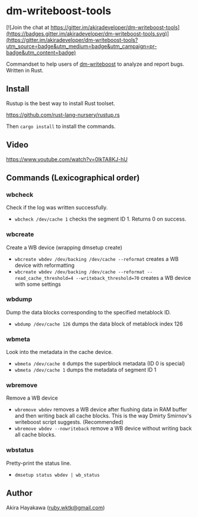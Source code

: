 # dm-writeboost-tools

[![Join the chat at https://gitter.im/akiradeveloper/dm-writeboost-tools](https://badges.gitter.im/akiradeveloper/dm-writeboost-tools.svg)](https://gitter.im/akiradeveloper/dm-writeboost-tools?utm_source=badge&utm_medium=badge&utm_campaign=pr-badge&utm_content=badge)

Commandset to help users of [dm-writeboost](https://github.com/akiradeveloper/dm-writeboost)
to analyze and report bugs. Written in Rust. 

## Install

Rustup is the best way to install Rust toolset.

https://github.com/rust-lang-nursery/rustup.rs

Then `cargo install` to install the commands.

## Video

https://www.youtube.com/watch?v=0IkTA8KJ-hU

## Commands (Lexicographical order)

### wbcheck

Check if the log was written successfully.

* `wbcheck /dev/cache 1` checks the segment ID 1. Returns 0 on success.

### wbcreate

Create a WB device (wrapping dmsetup create)

* `wbcreate wbdev /dev/backing /dev/cache --reformat` creates a WB device with reformatting
* `wbcreate wbdev /dev/backing /dev/cache --reformat --read_cache_threshold=4 --writeback_threshold=70`
  creates a WB device with some settings

### wbdump

Dump the data blocks corresponding to the specified metablock ID.

* `wbdump /dev/cache 126` dumps the data block of metablock index 126

### wbmeta

Look into the metadata in the cache device.

* `wbmeta /dev/cache 0` dumps the superblock metadata (ID 0 is special)
* `wbmeta /dev/cache 1` dumps the metadata of segment ID 1

### wbremove

Remove a WB device

* `wbremove wbdev` removes a WB device after flushing data in RAM buffer and then writing back
  all cache blocks. This is the way Dmirty Smirnov's writeboost script suggests. (Recommended)  
* `wbremove wbdev --nowriteback` remove a WB device without writing back all cache blocks.

### wbstatus

Pretty-print the status line.

* `dmsetup status wbdev | wb_status`

## Author

Akira Hayakawa (ruby.wktk@gmail.com)

